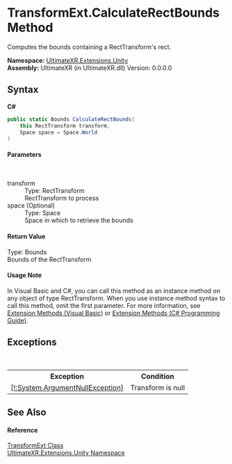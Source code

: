 # TransformExt.CalculateRectBounds Method 
 

Computes the bounds containing a RectTransform's rect.

**Namespace:**&nbsp;<a href="N_UltimateXR_Extensions_Unity">UltimateXR.Extensions.Unity</a><br />**Assembly:**&nbsp;UltimateXR (in UltimateXR.dll) Version: 0.0.0.0

## Syntax

**C#**<br />
``` C#
public static Bounds CalculateRectBounds(
	this RectTransform transform,
	Space space = Space.World
)
```


#### Parameters
&nbsp;<dl><dt>transform</dt><dd>Type: RectTransform<br />RectTransform to process</dd><dt>space (Optional)</dt><dd>Type: Space<br />Space in which to retrieve the bounds</dd></dl>

#### Return Value
Type: Bounds<br />Bounds of the RectTransform

#### Usage Note
In Visual Basic and C#, you can call this method as an instance method on any object of type RectTransform. When you use instance method syntax to call this method, omit the first parameter. For more information, see <a href="https://docs.microsoft.com/dotnet/visual-basic/programming-guide/language-features/procedures/extension-methods" target="_blank" rel="noopener noreferrer">Extension Methods (Visual Basic)</a> or <a href="https://docs.microsoft.com/dotnet/csharp/programming-guide/classes-and-structs/extension-methods" target="_blank" rel="noopener noreferrer">Extension Methods (C# Programming Guide)</a>.

## Exceptions
&nbsp;<table><tr><th>Exception</th><th>Condition</th></tr><tr><td><a href="https://docs.microsoft.com/dotnet/api/system.argumentnullexception" target="_blank" rel="noopener noreferrer">[!:System.ArgumentNullException]</a></td><td>Transform is null</td></tr></table>

## See Also


#### Reference
<a href="T_UltimateXR_Extensions_Unity_TransformExt">TransformExt Class</a><br /><a href="N_UltimateXR_Extensions_Unity">UltimateXR.Extensions.Unity Namespace</a><br />